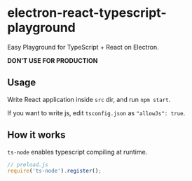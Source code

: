 # electron-react-typescript-playground

Easy Playground for TypeScript + React on Electron.

**DON'T USE FOR PRODUCTION**

## Usage

Write React application inside `src` dir, and run `npm start`.

If you want to write js, edit `tsconfig.json` as `"allowJs": true`.

## How it works

`ts-node` enables typescript compiling at runtime.

```javascript
// preload.js
require('ts-node').register();
```